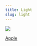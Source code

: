 ```yaml
---
title: Light
slug: light
---
```


<img data-source="Spiral Planetary Nebula (NGC 5189) ~ HubbleSite Photographs" data-link="http://hubblesite.org/newscenter/archive/releases/2012/49/" src="/image/NGC-5189.sm.jpg" className="flush">

<a href="/read/apple" className="next">Apple</a>
